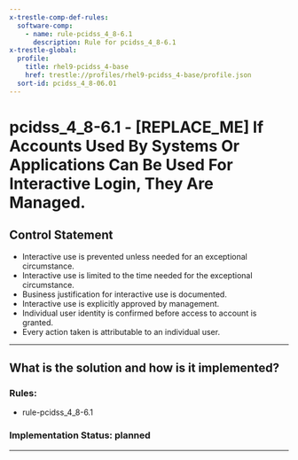 ```yaml
---
x-trestle-comp-def-rules:
  software-comp:
    - name: rule-pcidss_4_8-6.1
      description: Rule for pcidss_4_8-6.1
x-trestle-global:
  profile:
    title: rhel9-pcidss_4-base
    href: trestle://profiles/rhel9-pcidss_4-base/profile.json
  sort-id: pcidss_4_8-06.01
---
```


# pcidss_4_8-6.1 - \[REPLACE_ME\] If Accounts Used By Systems Or Applications Can Be Used For Interactive Login, They Are Managed.

## Control Statement

- Interactive use is prevented unless needed for an exceptional circumstance.
- Interactive use is limited to the time needed for the exceptional circumstance.
- Business justification for interactive use is documented.
- Interactive use is explicitly approved by management.
- Individual user identity is confirmed before access to account is granted.
- Every action taken is attributable to an individual user.

______________________________________________________________________

## What is the solution and how is it implemented?

<!-- For implementation status enter one of: implemented, partial, planned, alternative, not-applicable -->

<!-- Note that the list of rules under ### Rules: is read-only and changes will not be captured after assembly to JSON -->

<!-- Add control implementation description here for control: pcidss_4_8-6.1 -->

### Rules:

  - rule-pcidss_4_8-6.1

### Implementation Status: planned

______________________________________________________________________
